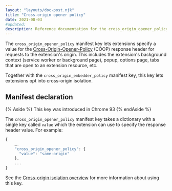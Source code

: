 ```yaml
---
layout: "layouts/doc-post.njk"
title: "Cross-origin opener policy"
date: 2021-08-03
#updated: 
description: Reference documentation for the cross_origin_opener_policy property of manifest.json.
---
```


The `cross_origin_opener_policy` manifest key lets extensions specify a value for the
[Cross-Origin-Opener-Policy](https://developer.mozilla.org/en-US/docs/Web/HTTP/Headers/Cross-Origin-Opener-Policy)
(COOP) response header for requests to the extension's origin.  This includes the extension's
background context (service worker or background page), popup, options page, tabs that are open to
an extension resource, etc. 

Together with the `cross_origin_embedder_policy` manifest key, this key lets extensions opt into
cross-origin isolation.


## Manifest declaration 

{% Aside %}
This key was introduced in Chrome 93
{% endAside %}

The `cross_origin_opener_policy` manifest key takes a dictionary with a single key called `value`
which the extension can use to specify the response header value. For example:


```js
{
    ….
    "cross_origin_opener_policy": {
      "value": "same-origin"
    },
    ...
}
```

See the [Cross-origin isolation overview](/docs/extensions/mv3/cross-origin-isolation) for more
information about using this key.
